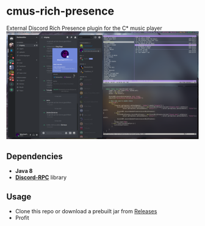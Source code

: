 # cmus-rich-presence
External Discord Rich Presence plugin for the C* music player
![Preview](preview.png)

## Dependencies
- **Java 8**
- [**Discord-RPC**](https://github.com/Vatuu/discord-rpc) library

## Usage
- Clone this repo or download a prebuilt jar from [Releases](https://github.com/MineClashTV/cmus-rich-presence/releases)
- Profit

